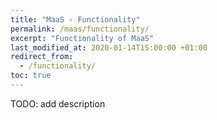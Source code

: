 ```yaml
---
title: "MaaS - Functionality"
permalink: /maas/functionality/
excerpt: "Functionality of MaaS"
last_modified_at: 2020-01-14T15:00:00 +01:00
redirect_from:
  - /functionality/
toc: true
---
```


TODO: add description


